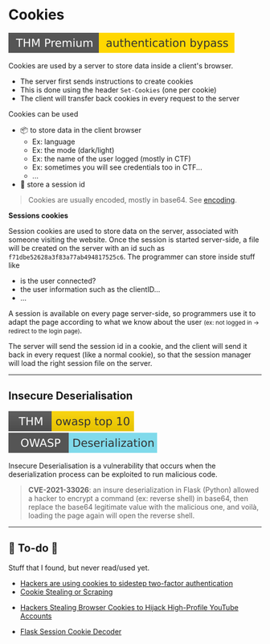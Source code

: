 # Cookies

[![authenticationbypass](../../../_badges/thmp/authenticationbypass.svg)](https://tryhackme.com/room/authenticationbypass)

<div class="row row-cols-md-2"><div>

Cookies are used by a server to store data inside a client's browser.

* The server first sends instructions to create cookies
* This is done using the header `Set-Cookies` (one per cookie)
* The client will transfer back cookies in every request to the server

Cookies can be used

* 📦 to store data in the client browser
  * Ex: language
  * Ex: the mode (dark/light)
  * Ex: the name of the user logged (mostly in CTF)
  * Ex: sometimes you will see credentials too in CTF...
  * ...
* 👑 store a session id

> Cookies are usually encoded, mostly in base64. See [encoding](/cybersecurity/random/encoding/index.md).
</div><div>

**Sessions cookies**

Session cookies are used to store data on the server, associated with someone visiting the website. Once the session is started server-side, a file will be created on the server with an id such as `f71dbe52628a3f83a77ab494817525c6`. The programmer can store inside stuff like

* is the user connected?
* the user information such as the clientID...
* ...

A session is available on every page server-side, so programmers use it to adapt the page according to what we know about the user <small>(ex: not logged in $\to$ redirect to the login page)</small>. 

The server will send the session id in a cookie, and the client will send it back in every request (like a normal cookie), so that the session manager will load the right session file on the server.
</div></div>

<hr class="sep-both">

## Insecure Deserialisation

[![owasptop10](../../../_badges/thm/owasptop10.svg)](https://tryhackme.com/room/owasptop10)
[![deserialization](../../../_badges/owasp/deserialization.svg)](https://cheatsheetseries.owasp.org/cheatsheets/Deserialization_Cheat_Sheet.html)

<div class="row row-cols-md-2"><div class="align-self-center">

Insecure Deserialisation is a vulnerability that occurs when the deserialization process can be exploited to run malicious code.
</div><div>

> **CVE-2021-33026**: an insure deserialization in Flask (Python) allowed a hacker to encrypt a command (ex: reverse shell) in base64, then replace the base64 legitimate value with the malicious one, and voilà, loading the page again will open the reverse shell.
</div></div>

<hr class="sep-both">

## 👻 To-do 👻

Stuff that I found, but never read/used yet.

<div class="row row-cols-md-2"><div>

* [Hackers are using cookies to sidestep two-factor authentication](https://www.databreaches.net/hackers-are-using-cookies-to-sidestep-two-factor-authentication/)
* [Cookie Stealing or Scraping](https://www.thewindowsclub.com/cookie-stealing-or-scraping)
</div><div>

* [Hackers Stealing Browser Cookies to Hijack High-Profile YouTube Accounts](https://thehackernews.com/2021/10/hackers-stealing-browser-cookies-to.html)

* [Flask Session Cookie Decoder](https://www.kirsle.net/wizards/flask-session.cgi)

</div></div>